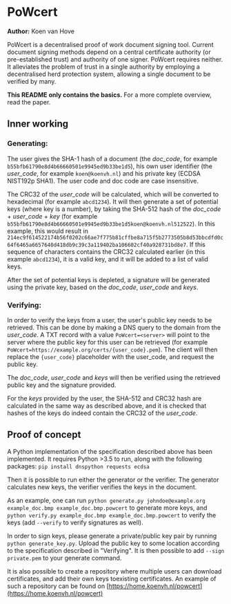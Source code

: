 # PoWcert

**Author:** Koen van Hove

PoWcert is a decentralised proof of work document signing tool. 
Current document signing methods depend on a central certificate authority 
(or pre-established trust) and authority of one signer. PoWcert requires neither.
It alleviates the problem of trust in a single authority by employing a decentralised herd protection system, 
allowing a single document to be verified by many.

**This README only contains the basics.** For a more complete overview, read the paper.

## Inner working
### Generating:  
The user gives the SHA-1 hash of a document 
(the *doc_code*, for example `b55bfb61790e8d4b66660501e9945ed9b33be1d5`), 
his own user identifier (the *user_code*, for example `koen@koenvh.nl`) and his private key (ECDSA NIST192p SHA1). 
The user code and doc code are case insensitive.

The CRC32 of the *user_code* will be calculated, which will be converted to hexadecimal 
(for example `abcd1234`). It will then generate a set of potential keys (where key is a number), by taking the 
SHA-512 hash of the *doc_code* + *user_code* + *key* 
(for example `b55bfb61790e8d4b66660501e9945ed9b33be1d5koen@koenvh.nl512522`).
In this example, this would result in 
`214ec9f614522174b56f0202c66ae7f775b81cffbe8a715f5b2773505b8d53bbcdfd0c64f6465a6657640d418db9c39c3a119402ba106602cf40a928731bd8e7`.
If this sequence of characters contains the CRC32 calculated earlier (in this example `abcd1234`), it is a valid key,
and it will be added to a list of valid keys. 

After the set of potential keys is depleted, a signature will be generated using the private key, 
based on the *doc_code*, *user_code* and *keys*.

### Verifying: 
In order to verify the keys from a user, the user's public key needs to be retrieved. This can be done by making 
a DNS query to the domain from the *user_code*. A TXT record with a value `PoWcert=<server>` will point to the server 
where the public key for this user can be retrieved (for example `PoWcert=https://example.org/certs/{user_code}.pem`). 
The client will then replace the `{user_code}` placeholder with the user_code, and request the public key.

The *doc_code*, *user_code* and *keys* will then be verified using the retrieved public key and the signature provided.

For the _keys_ provided by the user, the SHA-512 and CRC32 hash are calculated in the same way as described above, 
and it is checked that hashes of the keys do indeed contain the CRC32 of the *user_code*.

## Proof of concept

A Python implementation of the specification described above has been implemented.
It requires Python >3.5 to run, along with the following packages:
`pip install dnspython requests ecdsa`

Then it is possible to run either the generator or the verifier. The generator calculates new keys, the verifier
verifies the keys in the document.

As an example, one can run `python generate.py johndoe@example.org example_doc.bmp example_doc.bmp.powcert` to generate 
more keys, and `python verify.py example_doc.bmp example_doc.bmp.powcert` to verify the keys 
(add `--verify` to verify signatures as well).

In order to sign keys, please generate a private/public key pair by running `python generate_key.py`.
Upload the public key to some location according to the specification described in "Verifying". 
It is then possible to add `--sign private.pem` to your generate command.

It is also possible to create a repository where multiple users can download certificates, 
and add their own keys toexisting certificates. 
An example of such a repository can be found on [https://home.koenvh.nl/powcert](https://home.koenvh.nl/powcert)